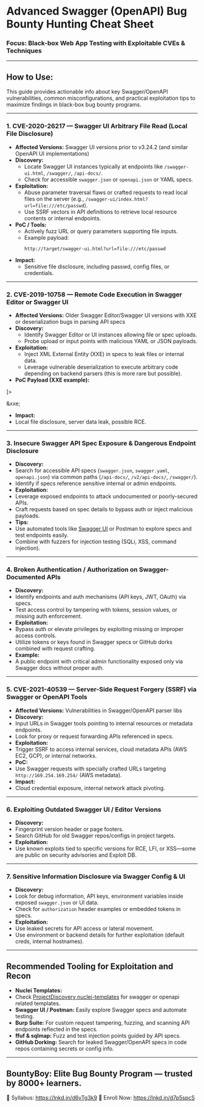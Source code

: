 # Advanced Swagger (OpenAPI) Bug Bounty Hunting Cheat Sheet  
### Focus: Black-box Web App Testing with Exploitable CVEs & Techniques

---

## How to Use:  
This guide provides actionable info about key Swagger/OpenAPI vulnerabilities, common misconfigurations, and practical exploitation tips to maximize findings in black-box bug bounty programs.

---

### 1. CVE-2020-26217 — Swagger UI Arbitrary File Read (Local File Disclosure)  
- **Affected Versions:** Swagger UI versions prior to v3.24.2 (and similar OpenAPI UI implementations)  
- **Discovery:**  
  - Locate Swagger UI instances typically at endpoints like `/swagger-ui.html`, `/swagger/`, `/api-docs/`.  
  - Check for accessible `swagger.json` or `openapi.json` or YAML specs.  
- **Exploitation:**  
  - Abuse parameter traversal flaws or crafted requests to read local files on the server (e.g., `/swagger-ui/index.html?url=file:///etc/passwd`).  
  - Use SSRF vectors in API definitions to retrieve local resource contents or internal endpoints.  
- **PoC / Tools:**  
  - Actively fuzz URL or query parameters supporting file inputs.  
  - Example payload:  
    ```
    http://target/swagger-ui.html?url=file:///etc/passwd
    ```  
- **Impact:**  
  - Sensitive file disclosure, including passwd, config files, or credentials.

---

### 2. CVE-2019-10758 — Remote Code Execution in Swagger Editor or Swagger UI  
- **Affected Versions:** Older Swagger Editor/Swagger UI versions with XXE or deserialization bugs in parsing API specs  
- **Discovery:**  
  - Identify Swagger Editor or UI instances allowing file or spec uploads.  
  - Probe upload or input points with malicious YAML or JSON payloads.  
- **Exploitation:**  
  - Inject XML External Entity (XXE) in specs to leak files or internal data.  
  - Leverage vulnerable deserialization to execute arbitrary code depending on backend parsers (this is more rare but possible).  
- **PoC Payload (XXE example):**  
<?xml version="1.0" encoding="UTF-8"?> <!DOCTYPE root [<!ENTITY xxe SYSTEM "file:///etc/passwd">]>
<root>&xxe;</root>

- **Impact:**  
- Local file disclosure, server data leak, possible RCE.

---

### 3. Insecure Swagger API Spec Exposure & Dangerous Endpoint Disclosure  
- **Discovery:**  
- Search for accessible API specs (`swagger.json`, `swagger.yaml`, `openapi.json`) via common paths (`/api-docs/`, `/v2/api-docs/`, `/swagger/`).  
- Identify if specs reference sensitive internal or admin endpoints.  
- **Exploitation:**  
- Leverage exposed endpoints to attack undocumented or poorly-secured APIs.  
- Craft requests based on spec details to bypass auth or inject malicious payloads.  
- **Tips:**  
- Use automated tools like [Swagger UI](https://swagger.io/tools/swagger-ui/) or Postman to explore specs and test endpoints easily.  
- Combine with fuzzers for injection testing (SQLi, XSS, command injection).

---

### 4. Broken Authentication / Authorization on Swagger-Documented APIs  
- **Discovery:**  
- Identify endpoints and auth mechanisms (API keys, JWT, OAuth) via specs.  
- Test access control by tampering with tokens, session values, or missing auth enforcement.  
- **Exploitation:**  
- Bypass auth or elevate privileges by exploiting missing or improper access controls.  
- Utilize tokens or keys found in Swagger specs or GitHub dorks combined with request crafting.  
- **Example:**  
- A public endpoint with critical admin functionality exposed only via Swagger docs without proper auth.

---

### 5. CVE-2021-40539 — Server-Side Request Forgery (SSRF) via Swagger or OpenAPI Tools  
- **Affected Versions:** Vulnerabilities in Swagger/OpenAPI parser libs  
- **Discovery:**  
- Input URLs in Swagger tools pointing to internal resources or metadata endpoints.  
- Look for proxy or request forwarding APIs referenced in specs.  
- **Exploitation:**  
- Trigger SSRF to access internal services, cloud metadata APIs (AWS EC2, GCP), or internal networks.  
- **PoC:**  
- Use Swagger requests with specially crafted URLs targeting `http://169.254.169.254/` (AWS metadata).  
- **Impact:**  
- Cloud credential exposure, internal network attack pivoting.

---

### 6. Exploiting Outdated Swagger UI / Editor Versions  
- **Discovery:**  
- Fingerprint version header or page footers.  
- Search GitHub for old Swagger repos/configs in project targets.  
- **Exploitation:**  
- Use known exploits tied to specific versions for RCE, LFI, or XSS—some are public on security advisories and Exploit DB.

---

### 7. Sensitive Information Disclosure via Swagger Config & UI  
- **Discovery:**  
- Look for debug information, API keys, environment variables inside exposed `swagger.json` or UI data.  
- Check for `authorization` header examples or embedded tokens in specs.  
- **Exploitation:**  
- Use leaked secrets for API access or lateral movement.  
- Use environment or backend details for further exploitation (default creds, internal hostnames).

---

## Recommended Tooling for Exploitation and Recon  
- **Nuclei Templates:**  
- Check [ProjectDiscovery nuclei-templates](https://github.com/projectdiscovery/nuclei-templates) for swagger or openapi related templates.  
- **Swagger UI / Postman:** Easily explore Swagger specs and automate testing.  
- **Burp Suite:** For custom request tampering, fuzzing, and scanning API endpoints reflected in the specs.  
- **ffuf & sqlmap:** Fuzz and test injection points guided by API specs.  
- **GitHub Dorking:** Search for leaked Swagger/OpenAPI specs in code repos containing secrets or config info.

---

## BountyBoy: Elite Bug Bounty Program — trusted by 8000+ learners.
📄 Syllabus: https://lnkd.in/d6vTg3k9 🎯 Enroll Now: https://lnkd.in/d7p5spcS

